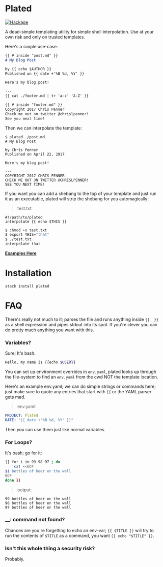 Plated
======

[![Hackage](https://img.shields.io/badge/hackage-latest-green.svg)](https://hackage.haskell.org/package/plated)

A dead-simple templating utility for simple shell interpolation.
Use at your own risk and only on trusted templates.

Here's a simple use-case:

```md
{{ # inside "post.md" }}
# My Blog Post

by {{ echo $AUTHOR }}
Published on {{ date +'%B %d, %Y' }}

Here's my blog post!

---
{{ cat ./footer.md | tr 'a-z' 'A-Z' }}
```

```md
{{ # inside "footer.md" }}
Copyright 2017 Chris Penner
Check me out on twitter @chrislpenner!
See you next time!
```

Then we can interpolate the template:

```
$ plated ./post.md
# My Blog Post

by Chris Penner
Published on April 22, 2017

Here's my blog post!

---
COPYRIGHT 2017 CHRIS PENNER
CHECK ME OUT ON TWITTER @CHRISLPENNER!
SEE YOU NEXT TIME!
```

If you want you can add a shebang to the top of your template and just run it
as an executable, plated will strip the shebang for you automagically:

> test.txt
```
#!/path/to/plated
interpolate {{ echo $THIS }}
```

```bash
$ chmod +x test.txt
$ export THIS="that"
$ ./test.txt
interpolate that
```

[**Examples Here**](https://github.com/ChrisPenner/plated/examples/)

Installation
============

`stack install plated`

FAQ
=====

There's really not much to it; parses the file and runs anything
inside `{{  }}` as a shell expression and pipes stdout into its spot.
If you're clever you can do pretty much anything you want with this.

### Variables?

Sure; It's bash.

```bash
Hello, my name is {{echo $USER}}
```

You can set up environment overrides in `env.yaml`, plated looks up through
the file-system to find an `env.yaml` from the cwd NOT the template location.

Here's an example env.yaml; we can do simple strings or commands here; just make
sure to quote any entries that start with `{{` or the YAML parser gets mad.

> env.yaml
```yaml
PROJECT: Plated
DATE: "{{ date +'%B %d, %Y' }}"
```

Then you can use them just like normal variables.

### For Loops? 

It's bash; go for it:
```bash
{{ for i in 99 98 97 ; do
    cat <<EOF
$i bottles of beer on the wall
EOF
done }}
```

> output:
```
99 bottles of beer on the wall
98 bottles of beer on the wall
97 bottles of beer on the wall
```

### \_\_: command not found?

Chances are you're forgetting to echo an env-var;
`{{ $TITLE }}` will try to run the contents of `$TITLE` as a command, you want
`{{ echo "$TITLE" }}`.

### Isn't this whole thing a security risk?

Probably.

